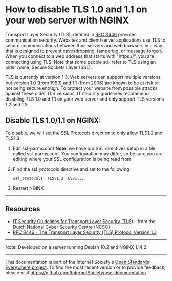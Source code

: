 # How to disable TLS 1.0 and 1.1 on your web server with NGINX
Transport Layer Security (TLS), defined in [RFC 8446](https://tools.ietf.org/html/rfc8446) provides communication security. Websites and client/server applications use TLS to secure communications between their servers and web browsers in a way that is designed to prevent eavesdropping, tampering, or message forgery. When you connect to a web address that starts with "https://", you are connecting using TLS. Note that some people still refer to TLS using an older name, Secure Sockets Layer (SSL).

TLS is currently at version 1.3. Web servers can support multiple versions, but version 1.0 (from 1999) and 1.1 (from 2006) are known to be at risk of not being secure enough. To protect your website from possible attacks against these older TLS versions, IT security guidelines recommend disabling TLS 1.0 and 1.1 on your web server and only support TLS versions 1.2 and 1.3.

## Disable TLS 1.0/1.1 on NGINX:
To disable, we will set the SSL Protocols direction to only allow TLS1.2 and TLS1.3

1. Edit ssl-parms.conf
    **Note**: we have our SSL directives setup in a file called ssl-parms.conf. You configuration may differ, so be sure you are editing where your SSL configuration is being read from.

2. Find the ssl_protocols directive and set to the following:
    ```
    ssl_protocols  TLSv1.2 TLSv1.3;
    ``` 
3. Restart NGINX

--------

## Resources

* [IT Security Guidelines for Transport Layer Security (TLS)](https://english.ncsc.nl/publications/publications/2019/juni/01/it-security-guidelines-for-transport-layer-security-tls) - from the Dutch National Cyber Security Centre (NCSC)
* [RFC 8446 - The Transport Layer Security (TLS) Protocol Version 1.3](https://tools.ietf.org/html/rfc8446)

--------

Note: Developed on a server running Debian 10.2 and NGINX 1.14.2.
 
--------

This documentation is part of the Internet Society's [Open Standards Everywhere project](https://www.internetsociety.org/ose/).
To find the most recent version or to provide feedback, please visit https://github.com/InternetSociety/ose-documentation